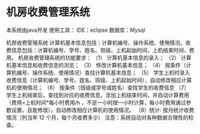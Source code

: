 # 机房收费管理系统
本系统由java开发
使用工具：
    IDE：eclipse
    数据库：Mysql

机房收费管理系统 
计算机基本信息包括：计算机编号、操作系统、使用情况。收费信息包括：计算机编号、学号、姓名、班级、上机起始时间、上机结束时间、费用。
机房收费管理系统的功能要求：
（1） 计算机基本信息的录入；
（2） 计算机基本信息和收费信息的浏览；
（3） 修改计算机基本信息；
（4） 按条件（计算机编号、操作系统、使用情况）查找计算机基本信息； （5） 学生上机时录入收费信息（计算机编号、学号、姓名、班级、上机起始时间），自动修改相应计算机的使用情况；
（6） 按条件（班级或学号或姓名）查找学生的收费信息
（7） 学生上机结束后，查找到对应的收费信息，添加上机结束时间，并自动计算费用（费用=上机时间*每小时费用/h ，不足一小时按一小时计算，每小时费用通过参数设置，且能修改），自动修改相应计算机的使用情况。
（8）统计: 按月统计收费情况（列当年 12 个月，每个月收费多少）
 注意：系统自动对各种数据合理性的检查。
